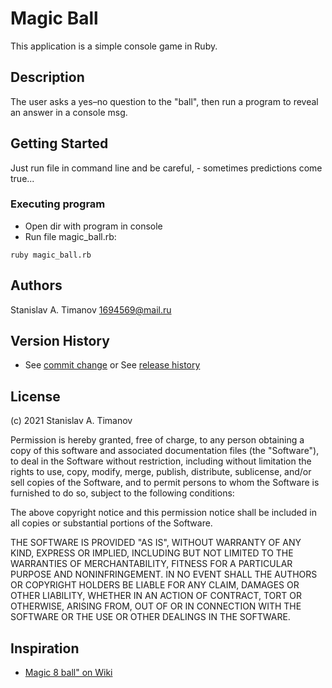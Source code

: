 # Magic Ball

This application is a simple console game in Ruby.

## Description

The user asks a yes–no question to the "ball",
then run a program to reveal an answer in a console msg.

## Getting Started

Just run file in command line and be careful, -
sometimes predictions come true...

### Executing program

* Open dir with program in console
* Run file magic_ball.rb:
```
ruby magic_ball.rb
```

## Authors

Stanislav A. Timanov
[1694569@mail.ru](1694569@mail.ru)

## Version History

* See [commit change](https://github.com/StanTim/MagicBall/commits/master)
 or See [release history](https://github.com/StanTim/MagicBall/commits/master/magic_ball_sleep.rb)

## License

(c) 2021 Stanislav A. Timanov

Permission is hereby granted, free of charge, to any person obtaining a copy
of this software and associated documentation files (the "Software"), to deal
in the Software without restriction, including without limitation the rights
to use, copy, modify, merge, publish, distribute, sublicense, and/or sell
copies of the Software, and to permit persons to whom the Software is
furnished to do so, subject to the following conditions:

The above copyright notice and this permission notice shall be included in all
copies or substantial portions of the Software.

THE SOFTWARE IS PROVIDED "AS IS", WITHOUT WARRANTY OF ANY KIND, EXPRESS OR
IMPLIED, INCLUDING BUT NOT LIMITED TO THE WARRANTIES OF MERCHANTABILITY,
FITNESS FOR A PARTICULAR PURPOSE AND NONINFRINGEMENT. IN NO EVENT SHALL THE
AUTHORS OR COPYRIGHT HOLDERS BE LIABLE FOR ANY CLAIM, DAMAGES OR OTHER
LIABILITY, WHETHER IN AN ACTION OF CONTRACT, TORT OR OTHERWISE, ARISING FROM,
OUT OF OR IN CONNECTION WITH THE SOFTWARE OR THE USE OR OTHER DEALINGS IN THE
SOFTWARE.

## Inspiration

 - [Magic 8 ball" on Wiki](https://en.wikipedia.org/wiki/Magic_8-Ball)
